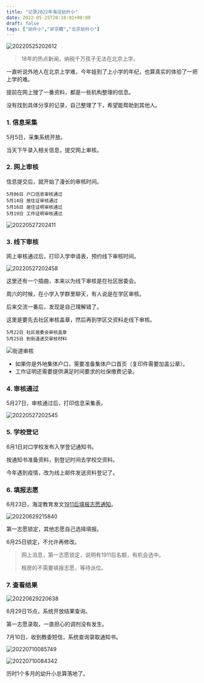 ```yaml
---
title: "记录2022年海淀幼升小"
date: 2022-05-25T20:10:01+08:00
draft: false
tags: ["幼升小","非京籍","北京幼升小"]
---
```


![20220525202612](https://blog-1251768242.cos.ap-shanghai.myqcloud.com/img/20220525202612.png)

> 18年的热点新闻，纳税千万孩子无法在北京上学。

一直听说外地人在北京上学难，今年娃到了上小学的年纪，也算真实的体验了一把上学的难。

提前在网上搜了一番资料，都是一些机构整理的信息。

没有找到具体分享的记录，自己整理了下，希望能帮助到其他人。

### 1. 信息采集

5月5日，采集系统开放。

当天下午录入相关信息，提交网上审核。

### 2. 网上审核

信息提交后，就开始了漫长的审核时间。

```
5月06日 户口信息审核通过
5月14日 居住证审核通过
5月16日 居住证明审核通过
5月19日 工作证明审核通过
```

![20220527202411](https://blog-1251768242.cos.ap-shanghai.myqcloud.com/img/20220527202411.png)

### 3. 线下审核

网上审核通过后，打印入学申请表，预约线下审核时间。

![20220527202458](https://blog-1251768242.cos.ap-shanghai.myqcloud.com/img/20220527202458.png)

这里还有一个插曲，本来以为线下审核是在社区居委会。

周六的时候，在小学入学群里聊天，有人说是在学区审核。

后来交流一番后，发现是自己理解错了。

这里是要先去社区审核盖章，然后再到学区交资料走线下审核。

```
5月22日 社区居委会审核盖章
5月25日 到街道递交审核材料
```

![街道审核](https://blog-1251768242.cos.ap-shanghai.myqcloud.com/img/20220525204053.png)

* 如果你是外地集体户口，需要准备集体户口首页（复印件需要加盖公章）。
* 工作证明还需要提供满足时间要求的社保缴费记录。


### 4. 审核通过

5月27日，审核通过后，打印信息采集表。

![20220527202545](https://blog-1251768242.cos.ap-shanghai.myqcloud.com/img/20220527202545.png)


### 5. 学校登记

6月1日对口学校发布入学登记通知书。

按通知书准备资料，到登记时间去学校交资料。

今年遇到疫情，改为线上邮件发送资料登记了。

### 6. 填报志愿

6月23日，海淀教育发文[1911后填报志愿通知](https://mp.weixin.qq.com/s/UFoFysrhG2HkzREBpDVkuQ)。

![20220629215840](https://blog-1251768242.cos.ap-shanghai.myqcloud.com/img/20220629215840.png)

第一志愿锁定，其他志愿自己选择填报。

6月25日锁定，不允许再修改。

> 网上消息，第一志愿锁定，说明有1911后名额，有机会选中。
> 
> 租房的不需要填报志愿，等待派位。

### 7. 查看结果

![20220629220638](https://blog-1251768242.cos.ap-shanghai.myqcloud.com/img/20220629220638.png)

6月29日15点，系统开放结果查询。

第一志愿录取，一直担心的调剂没有发生。

7月10日，收到教委短信，系统查询录取通知书。

![20220710085749](https://blog-1251768242.cos.ap-shanghai.myqcloud.com/img/20220710085749.png)

![20220710084342](https://blog-1251768242.cos.ap-shanghai.myqcloud.com/img/20220710084342.png)


历时1个多月的幼升小总算落地了。